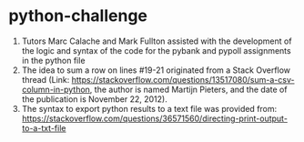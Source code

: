 # python-challenge

1. Tutors Marc Calache and Mark Fullton assisted with the development of the logic and syntax of the code for the pybank and pypoll assignments in the python file
2. The idea to sum a row on lines #19-21 originated from a Stack Overflow thread (Link: https://stackoverflow.com/questions/13517080/sum-a-csv-column-in-python, the author is named Martijn Pieters, and the date of the publication is November 22, 2012).
3. The syntax to export python results to a text file was provided from: https://stackoverflow.com/questions/36571560/directing-print-output-to-a-txt-file
